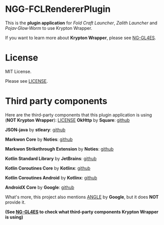 NGG-FCLRendererPlugin
====

This is the **plugin application** for *Fold Craft Launcher*, *Zalith Launcher* and *Pojav·Glow·Worm* to use Krypton Wrapper.

If you want to learn more about **Krypton Wrapper**, please see [NG-GL4ES](https://github.com/BZLZHH/NG-GL4ES).

License
====

MIT License.

Please see [LICENSE](https://github.com/BZLZHH/NGG-FCLRendererPlugin/blob/main/LICENSE).

Third party components
====

Here are the third-party components that this plugin application is using (**NOT Krypton Wrapper**):
[LICENSE](LICENSE)
**OkHttp** by **Square**: [github](https://github.com/square/okhttp)

**JSON-java** by **stleary**: [github](https://github.com/stleary/JSON-java)

**Markwon Core** by **Noties**: [github](https://github.com/noties/Markwon)

**Markwon Strikethrough Extension** by **Noties**: [github](https://github.com/noties/Markwon)

**Kotlin Standard Library** by **JetBrains**: [github](https://github.com/JetBrains/kotlin)

**Kotlin Coroutines Core** by **Kotlinx**: [github](https://github.com/Kotlin/kotlinx.coroutines)

**Kotlin Coroutines Android** by **Kotlinx**: [github](https://github.com/Kotlin/kotlinx.coroutines)

**AndroidX Core** by **Google**: [github](https://github.com/androidx/androidx)

What's more, this project also mentions [ANGLE](https://github.com/google/angle) by **Google**, but it does **NOT** provide it.

**(See [NG-GL4ES](https://github.com/BZLZHH/NG-GL4ES) to check what third-party components Krypton Wrapper is using)**
